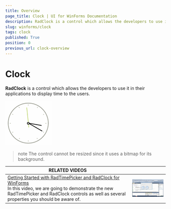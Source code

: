 ```yaml
---
title: Overview
page_title: Clock | UI for WinForms Documentation
description: RadClock is a control which allows the developers to use it in their applications to display time to the users.
slug: winforms/clock
tags: clock
published: True
position: 0
previous_url: clock-overview
---
```


# Clock

__RadClock__ is a control which allows the developers to use it in their applications to display time to the users. 

![clock-overview 001](images/clock-overview001.gif)

>note The control cannot be resized since it uses a bitmap for its background.
>


| RELATED VIDEOS |  |
| ------ | ------ |
|[Getting Started with RadTimePicker and RadClock for WinForms](http://tv.telerik.com/watch/winforms/getting-started-with-radtimepicker-for-winforms)<br>In this video, we are going to demonstrate the new RadTimePicker and RadClock controls as well as several properties you should be aware of.|![clock-getting-started 002](images/clock-getting-started002.png)|
